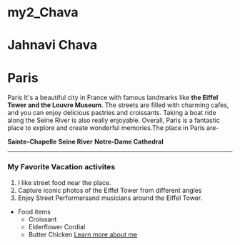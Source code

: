# my2_Chava

# Jahnavi Chava

# Paris

Paris It's a beautiful city in France with famous landmarks like **the Eiffel Tower and the Louvre Museum**. The streets are filled with charming cafes, and you can enjoy delicious pastries and croissants. Taking a boat ride along the Seine River is also really enjoyable. Overall, Paris is a fantastic place to explore and create wonderful memories.The place in Paris are-

**Sainte-Chapelle**
**Seine River**
**Notre-Dame Cathedral**

---
### My Favorite Vacation activites
1. I like street food near the place.
2. Capture iconic photos of the Eiffel Tower from different angles
3. Enjoy Street Performersand musicians around the Eiffel Tower.

  - Food items
    - Croissant
    - Elderflower Cordial
    - Butter Chicken
[Learn more about me](MyStats.md)
